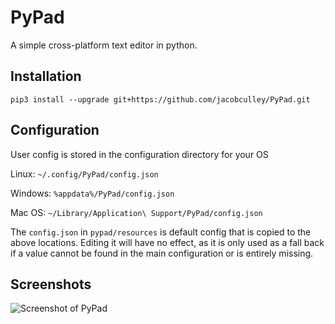 # PyPad
A simple cross-platform text editor in python.

## Installation
`pip3 install --upgrade git+https://github.com/jacobculley/PyPad.git`

## Configuration
User config is stored in the configuration directory for your OS

Linux: `~/.config/PyPad/config.json`

Windows: `%appdata%/PyPad/config.json`

Mac OS: `~/Library/Application\ Support/PyPad/config.json`

The `config.json` in `pypad/resources` is default config that is copied to the above locations.
Editing it will have no effect, as it is only used as a fall back if a value cannot be found in the main configuration or is entirely missing.

## Screenshots

![Screenshot of PyPad](https://i.imgur.com/ksWUpA4.png)